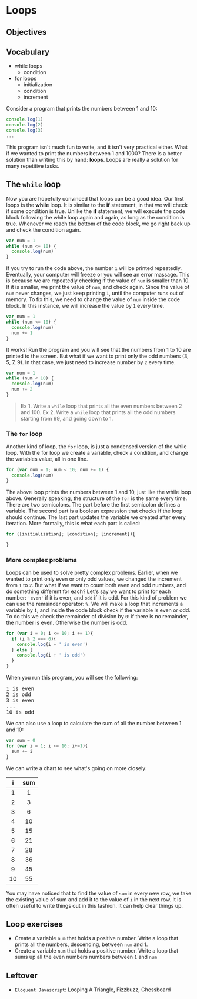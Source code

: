 # Loops

## Objectives

## Vocabulary

* while loops
  * condition
* for loops
  * initialization
  * condition
  * increment

Consider a program that prints the numbers between 1 and 10:

```js
console.log(1)
console.log(2)
console.log(3)
...
```

This program isn't much fun to write, and it isn't very practical either. What if we wanted to print the numbers between 1 and 1000? There is a better solution than writing this by hand: **loops**. Loops are really a solution for many repetitive tasks.

## The `while` loop

Now you are hopefully convinced that loops can be a good idea. Our first loops is the **while** loop. It is similar to the **if** statement, in that we will check if some condition is true. Unlike the **if** statement, we will execute the code block following the while loop again and again, as long as the condition is true. Whenever we reach the bottom of the code block, we go right back up and check the condition again.

```js
var num = 1
while (num <= 10) {
  console.log(num)
}
```

If you try to run the code above, the number `1` will be printed repeatedly. Eventually, your computer will freeze or you will see an error massage. This is because we are repeatedly checking if the value of `num` is smaller than 10. If it is smaller, we print the value of `num`, and check again. Since the value of `num` never changes, we just keep printing `1`, until the computer runs out of memory. To fix this, we need to change the value of `num` inside the code block. In this instance, we will increase the value by `1` every time.

```js
var num = 1
while (num <= 10) {
  console.log(num)
  num += 1
}
```

It works! Run the program and you will see that the numbers from 1 to 10 are printed to the screen. But what if we want to print only the odd numbers (3, 5, 7, 9). In that case, we just need to increase number by `2` every time.

```js
var num = 1
while (num < 10) {
  console.log(num)
  num += 2
}
```

> Ex 1. Write a `while` loop that prints all the even numbers between 2 and 100.
> Ex 2. Write a `while` loop that prints all the odd numbers starting from 99, and going down to 1.

### The `for` loop

Another kind of loop, the `for` loop, is just a condensed version of the while loop. With the for loop we create a variable, check a condition, and change the variables value, all in one line.

```js
for (var num = 1; num < 10; num += 1) {
  console.log(num)
}
```

The above loop prints the numbers between 1 and 10, just like the while loop above. Generally speaking, the structure of the `for` is the same every time. There are two semicolons. The part before the first semicolon defines a variable. The second part is a boolean expression that checks if the loop should continue. The last part updates the variable we created after every iteration. More formally, this is what each part is called:

```js
for ([initialization]; [condition]; [increment]){

}
```

### More complex problems

Loops can be used to solve pretty complex problems. Earlier, when we wanted to print only even or only odd values, we changed the increment from `1` to `2`. But what if we want to count both even and odd numbers, and do something different for each? Let's say we want to print for each number: `'even'` if it is even, and `odd` if it is odd. For this kind of problem we can use the remainder operator: `%`. We will make a loop that increments a variable by `1`, and inside the code block check if the variable is even or odd. To do this we check the remainder of division by `0`: if there is no remainder, the number is even. Otherwise the number is odd.

```js
for (var i = 0; i <= 10; i += 1){
  if (i % 2 === 0){
    console.log(i + ' is even')
  } else {
    console.log(i + ' is odd')
  }
}
```

When you run this program, you will see the following:

<pre>
1 is even
2 is odd
3 is even
...
10 is odd
</pre>

We can also use a loop to calculate the sum of all the number between 1 and 10:

```js
var sum = 0
for (var i = 1; i <= 10; i+=1){
  sum += i
}
```

We can write a chart to see what's going on more closely:

|i   | sum   |
|:--:|:-----:|
| 1  | 1     |
| 2  | 3     |
| 3  | 6     |
| 4  | 10    |
| 5  | 15    |
| 6  | 21    |
| 7  | 28    |
| 8  | 36    |
| 9  | 45    |
| 10 | 55    |

You may have noticed that to find the value of `sum` in every new row, we take the existing value of sum and add it to the value of `i` in the next row. It is often useful to write things out in this fashion. It can help clear things up.

## Loop exercises

* Create a variable `num` that holds a positive number. Write a loop that prints all the numbers, descending, between `num` and 1.
* Create a variable `num` that holds a positive number. Write a loop that sums up all the even numbers numbers between `1` and `num`


## Leftover

* `Eloquent Javascript`: Looping A Triangle, Fizzbuzz, Chessboard
